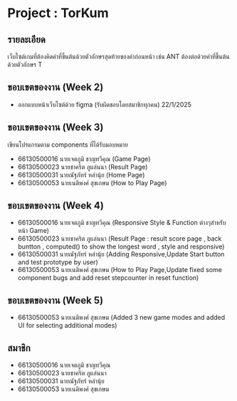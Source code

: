 # Project : TorKum
## รายละเอียด
เว็บไซต์เกมที่ต้องคิดคำที่ขึ้นต้นด้วยตัวอักษรสุดท้ายของคำก่อนหน้า เช่น ANT ต้องต่อด้วยคำที่ขึ้นต้นด้วยตัวอักษร T
  
## ขอบเขตของงาน (Week 2)
- ออกแบบหน้าเว็บไซต์ด้วย figma (รับผิดชอบโดยสมาชิกทุกคน) 22/1/2025
  
## ขอบเขตของงาน (Week 3)
เขียนโปรแกรมตาม components ที่ได้รับมอบหมาย
- 66130500016 นายเจตภูมิ ชาญทวีคุณ (Game Page)
- 66130500023 นายชาคริต ภูแล่นนา (Result Page)
- 66130500031 นายณัฐภัทร์  หลำนุ้ย (Home Page)
- 66130500053 นายเนติพงศ์  สุขเกษม (How to Play Page)

## ขอบเขตของงาน (Week 4)
- 66130500016 นายเจตภูมิ ชาญทวีคุณ (Responsive Style & Function ต่างๆสำหรับหน้า Game)
- 66130500023 นายชาคริต ภูแล่นนา (Result Page : result score page , back buntton , computed() to show the longest word ,  style and responsive)
- 66130500031 นายณัฐภัทร์  หลำนุ้ย (Adding Responsive,Update Start button and test prototype by user)
- 66130500053 นายเนติพงศ์  สุขเกษม (How to Play Page,Update fixed some component bugs and add reset stepcounter in reset function)

## ขอบเขตของงาน (Week 5)
- 66130500053 นายเนติพงศ์  สุขเกษม (Added 3 new game modes and added UI for selecting additional modes)

## สมาชิก
- 66130500016 นายเจตภูมิ ชาญทวีคุณ
- 66130500023 นายชาคริต ภูแล่นนา
- 66130500031 นายณัฐภัทร์  หลำนุ้ย
- 66130500053 นายเนติพงศ์  สุขเกษม
